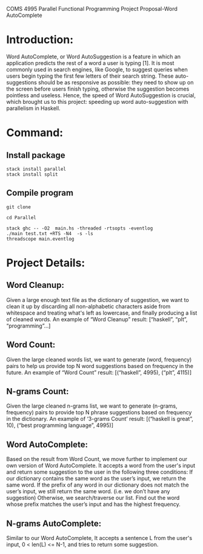 COMS 4995 Parallel Functional Programming
Project Proposal-Word AutoComplete


# Introduction: 
Word AutoComplete, or Word AutoSuggestion is a feature in which an application predicts the rest of a word a user is typing [1]. It is most commonly used in search engines, like Google, to suggest queries when users begin typing the first few letters of their search string. 
These auto-suggestions should be as responsive as possible: they need to show up on the screen before users finish typing, otherwise the suggestion becomes pointless and useless. Hence, the speed of Word AutoSuggestion is crucial, which brought us to this project: speeding up word auto-suggestion with parallelism in Haskell.


# Command:
## Install package
```
stack install parallel
stack install split
```
## Compile program
```
git clone 

cd Parallel

stack ghc -- -O2  main.hs -threaded -rtsopts -eventlog 
./main test.txt +RTS -N4  -s -ls
threadscope main.eventlog
```

# Project Details:
## Word Cleanup: 
Given a large enough text file as the dictionary of suggestion, we want to clean it up by discarding all non-alphabetic characters aside from whitespace and treating what's left as lowercase, and finally producing a list of cleaned words.
An example of “Word Cleanup” result: [“haskell”, “plt”, “programming”...]

## Word Count: 
Given the large cleaned words list, we want to generate (word, frequency) pairs to help us provide top N word suggestions based on frequency in the future. 
An example of “Word Count” result: [(“haskell”, 4995), (“plt”, 4115)]

## N-grams Count: 
Given the large cleaned n-grams list, we want to generate (n-grams, frequency) pairs to provide top N phrase suggestions based on frequency in the dictionary. 
An example of ‘3-grams Count’ result:
[(“haskell is great”, 10), (“best programming language”, 4995)]

## Word AutoComplete: 
Based on the result from Word Count, we move further to implement our own version of Word AutoComplete. It accepts a word from the user's input and return some suggestion to the user in the following three conditions:
If our dictionary contains the same word as the user’s input, we return the same word.
If the prefix of any word in our dictionary does not match the user’s input, we still return the same word. (i.e. we don’t have any suggestion)
Otherwise, we search/traverse our list. Find out the word whose prefix matches the user’s input and has the highest frequency.

## N-grams AutoComplete: 
Similar to our Word AutoComplete, It accepts a sentence L from the user's input, 0 < len(L) <= N-1, and tries to return some suggestion.


